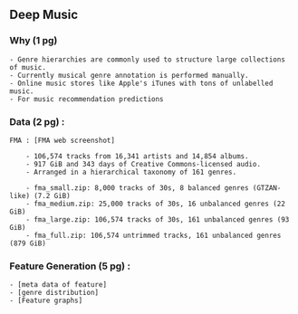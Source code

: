 ## Deep Music

### Why (1 pg) 

	- Genre hierarchies are commonly used to structure large collections of music.
	- Currently musical genre annotation is performed manually.
	- Online music stores like Apple's iTunes with tons of unlabelled music.
	- For music recommendation predictions

### Data (2 pg) :


	FMA : [FMA web screenshot]
	
		- 106,574 tracks from 16,341 artists and 14,854 albums.
		- 917 GiB and 343 days of Creative Commons-licensed audio.
		- Arranged in a hierarchical taxonomy of 161 genres.

	    - fma_small.zip: 8,000 tracks of 30s, 8 balanced genres (GTZAN-like) (7.2 GiB)
	    - fma_medium.zip: 25,000 tracks of 30s, 16 unbalanced genres (22 GiB)
	    - fma_large.zip: 106,574 tracks of 30s, 161 unbalanced genres (93 GiB)
	    - fma_full.zip: 106,574 untrimmed tracks, 161 unbalanced genres (879 GiB)


### Feature Generation (5 pg) :

	- [meta data of feature]
	- [genre distribution]
	- [Feature graphs]
